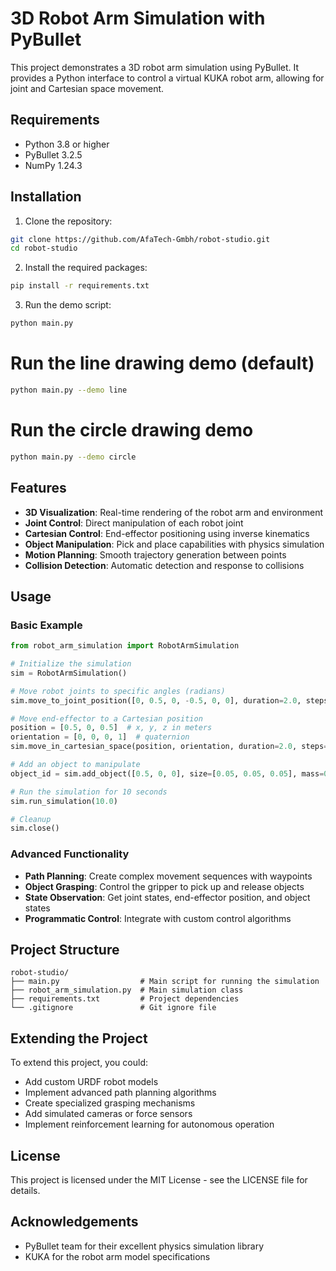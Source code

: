# 3D Robot Arm Simulation with PyBullet

This project demonstrates a 3D robot arm simulation using PyBullet. It provides a Python interface to control a virtual KUKA robot arm, allowing for joint and Cartesian space movement.

## Requirements

- Python 3.8 or higher
- PyBullet 3.2.5
- NumPy 1.24.3

## Installation

1. Clone the repository:

```bash
git clone https://github.com/AfaTech-Gmbh/robot-studio.git
cd robot-studio
```

2. Install the required packages:

```bash
pip install -r requirements.txt
```

3. Run the demo script:

```bash
python main.py
```

# Run the line drawing demo (default)
```bash
python main.py --demo line
```

# Run the circle drawing demo
```bash
python main.py --demo circle
```

## Features

- **3D Visualization**: Real-time rendering of the robot arm and environment
- **Joint Control**: Direct manipulation of each robot joint
- **Cartesian Control**: End-effector positioning using inverse kinematics
- **Object Manipulation**: Pick and place capabilities with physics simulation
- **Motion Planning**: Smooth trajectory generation between points
- **Collision Detection**: Automatic detection and response to collisions

## Usage

### Basic Example

```python
from robot_arm_simulation import RobotArmSimulation

# Initialize the simulation
sim = RobotArmSimulation()

# Move robot joints to specific angles (radians)
sim.move_to_joint_position([0, 0.5, 0, -0.5, 0, 0], duration=2.0, steps=50)

# Move end-effector to a Cartesian position
position = [0.5, 0, 0.5]  # x, y, z in meters
orientation = [0, 0, 0, 1]  # quaternion
sim.move_in_cartesian_space(position, orientation, duration=2.0, steps=50)

# Add an object to manipulate
object_id = sim.add_object([0.5, 0, 0], size=[0.05, 0.05, 0.05], mass=0.1, color=[1, 0, 0, 1])

# Run the simulation for 10 seconds
sim.run_simulation(10.0)

# Cleanup
sim.close()
```

### Advanced Functionality

- **Path Planning**: Create complex movement sequences with waypoints
- **Object Grasping**: Control the gripper to pick up and release objects
- **State Observation**: Get joint states, end-effector position, and object states
- **Programmatic Control**: Integrate with custom control algorithms

## Project Structure

```
robot-studio/
├── main.py                  # Main script for running the simulation
├── robot_arm_simulation.py  # Main simulation class
├── requirements.txt         # Project dependencies
└── .gitignore               # Git ignore file
```

## Extending the Project

To extend this project, you could:
- Add custom URDF robot models
- Implement advanced path planning algorithms
- Create specialized grasping mechanisms
- Add simulated cameras or force sensors
- Implement reinforcement learning for autonomous operation

## License

This project is licensed under the MIT License - see the LICENSE file for details.

## Acknowledgements

- PyBullet team for their excellent physics simulation library
- KUKA for the robot arm model specifications
